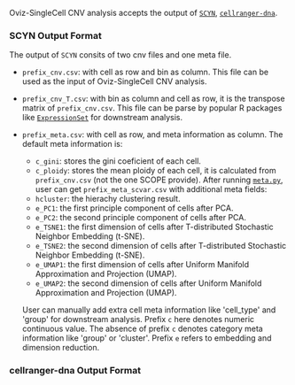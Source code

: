 

Oviz-SingleCell CNV analysis accepts the output of [`SCYN`](https://github.com/xikanfeng2/SCYN), [`cellranger-dna`](xxx).


### SCYN Output Format
The output of `SCYN` consits of two cnv files and one meta file. 

 - `prefix_cnv.csv`: with cell as row and bin as column. This file can be used as the input of Oviz-SingleCell CNV analysis.
 - `prefix_cnv_T.csv`: with bin as column and cell as row, it is the transpose matrix of `prefix_cnv.csv`. This file can be parse by popular R packages like [`ExpressionSet`](https://www.bioconductor.org/packages/release/bioc/vignettes/Biobase/inst/doc/ExpressionSetIntroduction.pdf) for downstream analysis.
 - `prefix_meta.csv`: with cell as row, and meta information as column. The default meta information is:
   + `c_gini`: stores the gini coeficient of each cell.
   + `c_ploidy`: stores the mean ploidy of each cell, it is calculated from `prefix_cnv.csv` (not the one SCOPE provide).
   After running [`meta.py`](https://github.com/paprikachan/scVar), user can get `prefix_meta_scvar.csv` with additional meta fields:
   + `hcluster`: the hierachy clustering result.
   + `e_PC1`: the first principle component of cells after PCA.
   + `e_PC2`: the second principle component of cells after PCA.
   + `e_TSNE1`: the first dimension of cells after T-distributed Stochastic Neighbor Embedding (t-SNE).
   + `e_TSNE2`: the second dimension of cells after T-distributed Stochastic Neighbor Embedding (t-SNE).
   + `e_UMAP1`: the first dimension of cells after Uniform Manifold Approximation and Projection (UMAP).
   + `e_UMAP2`: the second dimension of cells after Uniform Manifold Approximation and Projection (UMAP).
   
   User can manually add extra cell meta information like 'cell_type' and 'group' for downstream analysis. Prefix `c` here denotes numeric continuous value. The absence of prefix `c` denotes category meta information like 'group' or 'cluster'. Prefix `e` refers to embedding and dimension reduction.
   
   
### cellranger-dna Output Format
 
